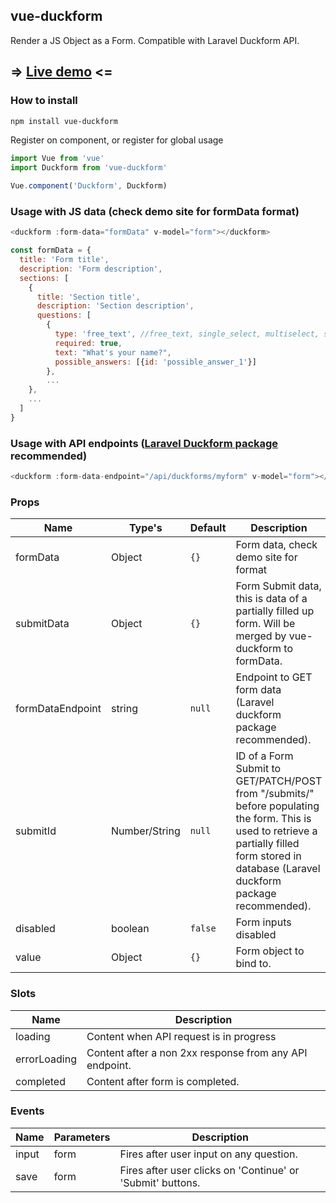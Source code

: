 ## vue-duckform
Render a JS Object as a Form. Compatible with Laravel Duckform API.

## => [Live demo](https://vue-duckform-demo.tpenaranda.com) <=

### How to install
```bash
npm install vue-duckform
```

Register on component, or register for global usage
```js
import Vue from 'vue'
import Duckform from 'vue-duckform'

Vue.component('Duckform', Duckform)
```

### Usage with JS data (check demo site for formData format)
```js
<duckform :form-data="formData" v-model="form"></duckform>

const formData = {
  title: 'Form title',
  description: 'Form description',
  sections: [
    {
      title: 'Section title',
      description: 'Section description',
      questions: [
        {
          type: 'free_text', //free_text, single_select, multiselect, scale, date, integer
          required: true,
          text: "What's your name?",
          possible_answers: [{id: 'possible_answer_1'}]
        },
        ...
    },
    ...
  ]
}
```

### Usage with API endpoints ([Laravel Duckform package](https://github.com/tpenaranda/duckform) recommended)
```js
<duckform :form-data-endpoint="/api/duckforms/myform" v-model="form"></duckform>
```

### Props
**Name**|**Type's**|**Default**|**Description**
-----|-----|-----|-----
formData|Object|`{}`|Form data, check demo site for format
submitData|Object|`{}`|Form Submit data, this is data of a partially filled up form. Will be merged by vue-duckform to formData.
formDataEndpoint|string|`null`|Endpoint to GET form data (Laravel duckform package recommended).
submitId|Number/String|`null`|ID of a Form Submit to GET/PATCH/POST from "<formDataEndpoint>/submits/" before populating the form. This is used to retrieve a partially filled form stored in database (Laravel duckform package recommended).
disabled|boolean|`false`|Form inputs disabled
value|Object|`{}`|Form object to bind to.

### Slots
**Name**|**Description**
-----|-----
loading|Content when API request is in progress
errorLoading|Content after a non 2xx response from any API endpoint.
completed|Content after form is completed.

### Events
**Name**|**Parameters**|**Description**
-----|-----|-----
input|form|Fires after user input on any question.
save|form|Fires after user clicks on 'Continue' or 'Submit' buttons.
